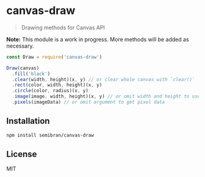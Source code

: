 # canvas-draw
> Drawing methods for Canvas API

**Note:** This module is a work in progress. More methods will be added as necessary.

```javascript
const Draw = require('canvas-draw')

Draw(canvas)
  .fill('black')
  .clear(width, height)(x, y) // or clear whole canvas with `clear()`
  .rect(color, width, height)(x, y)
  .circle(color, radius)(x, y)
  .image(image, width, height)(x, y) // or omit width and height to use natural dimensions
  .pixels(imageData) // or omit argument to get pixel data
```

## Installation
```sh
npm install semibran/canvas-draw
```

## License
MIT
